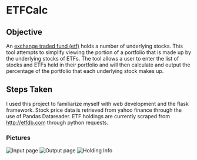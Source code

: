 # ETFCalc

## Objective
An [exchange traded fund (etf)](https://en.wikipedia.org/wiki/Exchange-traded_fund) holds a number of underlying stocks. This tool attempts to simplify viewing the portion of a portfolio that is made up by the underlying stocks of ETFs. The tool allows a user to enter the list of stocks and ETFs held in their portfolio and will then calculate and output the percentage of the portfolio that each underlying stock makes up.

##  Steps Taken
I used this project to familiarize myself with web development and the flask framework. Stock price data is retrieved from yahoo finance through the use of Pandas Datareader. ETF holdings are currently scraped from http://etfdb.com through python requests.

### Pictures
![Input page](https://i.imgur.com/ZpSl4Sx.png)
![Output page](https://i.imgur.com/hXzEMJg.png)
![Holding Info](https://i.imgur.com/dVuSdjk.png)
